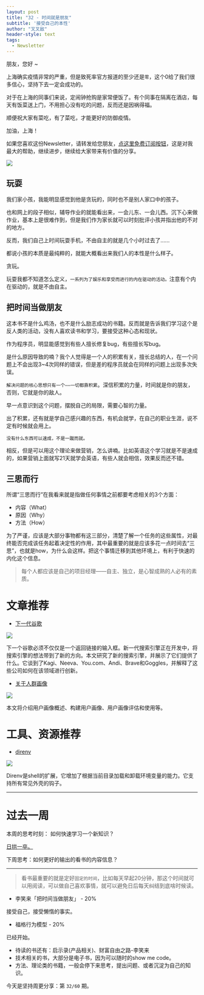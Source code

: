 ```yaml
---
layout: post
title: "32 - 时间就是朋友"
subtitle: '接受自己的本性'
author: "叉叉敌"
header-style: text
tags:
  - Newsletter
---
```


朋友，您好 ~

上海确实疫情非常的严重，但是致死率官方报道的至少还是`零`，这个0给了我们很多信心，坚持下去一定会成功的。

对于在上海的同事们来说，定闹钟抢购是家常便饭了。有个同事在隔离在酒店，每天有饭菜送上门，不用担心没有吃的问题，反而还是因祸得福。

顺便祝大家有菜吃，有了菜吃，才能更好的防御疫情。

加油，上海！




如果您喜欢这份Newsletter，请转发给您朋友，[点这里免费订阅按钮](https://chasays.zhubai.love/)，这是对我最大的帮助，继续进步，继续给大家带来有价值的分享。

![](https://s2.loli.net/2022/04/09/bx1kQ7lqTh3owWB.jpg)



## 玩耍

我们家小孩，我能明显感觉到他是贪玩的，同时也不是别人家口中的孩子。

也和网上的段子相似，辅导作业的就能看出来，一会儿东、一会儿西。沉下心来做作业，基本上是很难作到，但是我们作为家长就可以时刻批评小孩并指出他的不对的地方。

反而，我们自己上时间玩耍手机，不由自主的就是几个小时过去了……

都说小孩的本质是最纯粹的，就能大概看出来我们人的本性是什么样子。

贪玩。

玩耍我都不知道怎么定义，`一系列为了娱乐和享受而进行的内在驱动的活动。`注意有个内在驱动的，就是不由自主。

## 把时间当做朋友

这本书不是什么鸡汤，也不是什么励志成功的书籍。反而就是告诉我们学习这个是反人类的活动，没有人喜欢读书和学习，要接受这种心态和现状。

作为程序员，明显能感觉到有些人擅长修复bug，有些擅长写bug。

是什么原因导致的喃？我个人觉得是一个人的积累有关，擅长总结的人，在一个问题上不会出现3~4次同样的错误，但是差的程序员就会在同样的问题上出现多次失误。

`解决问题的核心思想只有一个——一切都靠积累`。深信积累的力量，时间就是你的朋友，否则，它就是你的敌人。

早一点意识到这个问题，摆脱自己的局限，需要心智的力量。


出了积累，还有就是学自己感兴趣的东西，有机会就学，在自己的职业生涯，说不定有时候就会用上。

`没有什么东西可以速成，不是一蹴而就。`

相反，但是可以用这个理论来做营销，怎么讲喃。比如英语这个学习就是不是速成的，如果营销上面就写21天就学会英语，有些人就会相信，效果反而还不错。

## 三思而行


所谓“三思而行”在我看来就是指做任何事情之前都要考虑相关的3个方面：

- 内容（What）
- 原因（Why）
- 方法（How）

为了严谨，应该是大部分事物都有这三部分，清楚了解一个任务的这些属性，对最终能否完成该任务起着决定性的作用，其中最重要的就是应该多花一点时间去“三思”，也就是how，为什么会这样。把这个事情迁移到其他环境上，有利于快速的内化这个信息。


> 每个人都应该是自己的项目经理——自主、独立，是心智成熟的人必有的素质。






# 文章推荐


- [下一代谷歌](https://dkb.io/post/the-next-google)

![](https://s2.loli.net/2022/04/09/WP1L2nGjovwMZr5.jpg)

下一个谷歌必须不仅仅是一个返回链接的输入框。新一代搜索引擎正在开发中，将搜索引擎的想法带到了新的方向。本文研究了新的搜索引擎，并展示了它们提供了什么。它谈到了Kagi、Neeva、You.com、Andi、Brave和Goggles，并解释了这些公司如何在该领域进行创新。



- [关于人群画像](http://www.uml.org.cn/jmshj/2022031544.asp)

![](https://s2.loli.net/2022/04/09/3Qx9l8aLgmMAsqH.jpg)

本文将介绍用户画像概述、构建用户画像、用户画像评估和使用等。



# 工具、资源推荐


- [direnv](https://github.com/direnv/direnv)

![](https://s2.loli.net/2022/04/09/TP7ucl8iewrjNaR.png)

Direnv是shell的扩展，它增加了根据当前目录加载和卸载环境变量的能力。它支持所有常见外壳的钩子。




---

# 过去一周

本周的思考时刻： 如何快速学习一个新知识？

[日拱一卒。](https://mp.weixin.qq.com/s/Am5LDAuvjbmbcqJ-J1UcPg)


下周思考：如何更好的输出的看书的内容信息？


---

> 看书最重要的就是定好`固定的时间`，比如每天早起20分钟，那这个时间就可以用阅读，可以做自己喜欢事情，就可以避免日后每天纠结到底啥时候读。

- 李笑来「把时间当做朋友」 - 20%


接受自己，接受懒惰的事实。


- 福格行为模型 - 20%

已经开始。

- 待读的书还有：启示录(产品相关)、财富自由之路-李笑来
- 技术相关的书，大部分是电子书，因为可以随时的show me code。
- 方法、理论类的书籍，一般会停下来思考，提出问题、或者沉淀为自己的知识。


今天是坚持周更分享：第 `32/60` 期。

